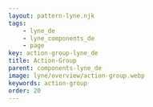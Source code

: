 ```yaml
---
layout: pattern-lyne.njk
tags: 
    - lyne_de
    - lyne_components_de
    - page
key: action-group-lyne_de
title: Action-Group
parent: components-lyne_de
image: lyne/overview/action-group.webp
keywords: action-group
order: 20
---
```

